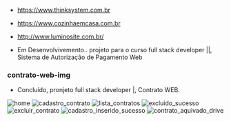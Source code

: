 
- https://www.thinksystem.com.br
- https://www.cozinhaemcasa.com.br
- http://www.luminosite.com.br/

- Em Desenvolvivemento.. projeto para  o curso full stack developer ||, Sistema de Autorização de Pagamento Web


### contrato-web-img

- Concluído, pronjeto full stack developer |, Contrato WEB.

![home](https://user-images.githubusercontent.com/37249144/46531330-31607780-c873-11e8-8307-3f4ccfa73f25.png)
![cadastro_contrato](https://user-images.githubusercontent.com/37249144/46531333-31f90e00-c873-11e8-8332-37c702a6423a.png)
![lista_contratos](https://user-images.githubusercontent.com/37249144/46531332-31f90e00-c873-11e8-98ee-014c8f538e4f.png)
![excluido_sucesso](https://user-images.githubusercontent.com/37249144/46531328-30c7e100-c873-11e8-9dfd-b4431fdabd7b.png)
![excluir_contrato](https://user-images.githubusercontent.com/37249144/46531329-31607780-c873-11e8-8832-ccf7d09f1fed.png)
![cadastro_inserido_sucesso](https://user-images.githubusercontent.com/37249144/46531335-3291a480-c873-11e8-9edf-96bcee6606b4.png)
![contrato_aquivado_drive](https://user-images.githubusercontent.com/37249144/46531327-302f4a80-c873-11e8-8361-d17747f7f0ed.png)
